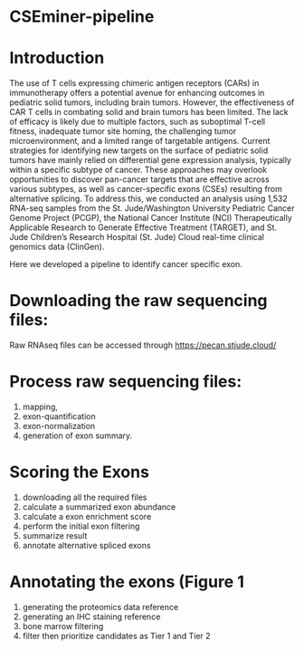 # CSEminer-pipeline

# Introduction

The use of T cells expressing chimeric antigen receptors (CARs) in immunotherapy offers a potential avenue for enhancing outcomes in pediatric solid tumors, including brain tumors. However, the effectiveness of CAR T cells in combating solid and brain tumors has been limited. The lack of efficacy is likely due to multiple factors, such as suboptimal T-cell fitness, inadequate tumor site homing, the challenging tumor microenvironment, and a limited range of targetable antigens. Current strategies for identifying new targets on the surface of pediatric solid tumors have mainly relied on differential gene expression analysis, typically within a specific subtype of cancer. These approaches may overlook opportunities to discover pan-cancer targets that are effective across various subtypes, as well as cancer-specific exons (CSEs) resulting from alternative splicing. To address this, we conducted an analysis using 1,532 RNA-seq samples from the St. Jude/Washington University Pediatric Cancer Genome Project (PCGP), the National Cancer Institute (NCI) Therapeutically Applicable Research to Generate Effective Treatment (TARGET), and St. Jude Children’s Research Hospital (St. Jude) Cloud real-time clinical genomics data (ClinGen). 

Here we developed a pipeline to identify cancer specific exon.
# Downloading the raw sequencing files:
Raw RNAseq files can be accessed through https://pecan.stjude.cloud/

# Process raw sequencing files:
1. mapping,
2. exon-quantification
3. exon-normalization
4. generation of exon summary. 

# Scoring the Exons
1. downloading all the required files
2. calculate a summarized exon abundance
3. calculate a exon enrichment score
4. perform the initial exon filtering
5. summarize result
6. annotate alternative spliced exons

# Annotating the exons (Figure 1
1. generating the proteomics data reference
2. generating an IHC staining reference
3. bone marrow filtering
4. filter then prioritize candidates as Tier 1 and Tier 2

